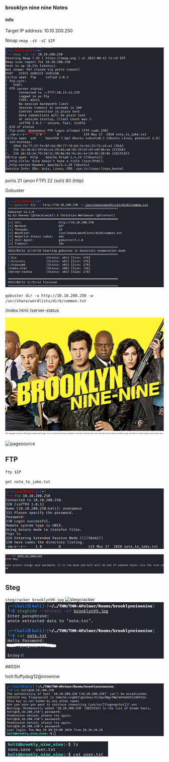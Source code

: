 ### brooklyn nine nine Notes

#### info

Target IP address: 10.10.200.250

Nmap
`nmap -sV -sC $IP`

![nmap](images/nmap.png)

ports
21 (anon FTP)
22 (ssh)
80 (http)

Gobuster

![gobuster](images/gobuster.png)

`gobuster dir -u http://10.10.200.250 -w /usr/share/wordlists/dirb/common.txt`

/index.html
/server-status

![homepage](images/homepage.png)

![pagesource](images/pagesource)

## FTP

`ftp $IP`

`get note_to_jake.txt`

![ftp](images/ftp.png)

![note](images/note.png)

## Steg

`stegcracker brooklyn99.jpg`
![stegcracker](images/stegcracker.png)
![steg note](images/stegnote.png)

##SSH

holt:fluffydog12@ninenine

![ssh](images/ssh.png)

![user](images/user.png)

